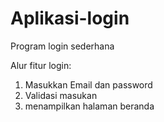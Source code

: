 # Aplikasi-login
Program login sederhana

Alur fitur login:
1. Masukkan Email dan password
2. Validasi masukan
3. menampilkan halaman beranda
